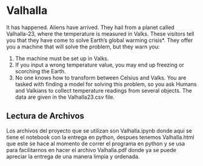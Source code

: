 # Valhalla

It has happened. Aliens have arrived. They hail from a planet called Valhalla-23, where the temperature is measured in Valks. These visitors tell you that they have come to solve Earth’s global warming crisis*. They offer you a machine that will solve the problem, but they warn you:
1. The machine must be set up in Valks.
2. If you input a wrong temperature value, you may end up freezing or scorching
the Earth.
3. No one knows how to transform between Celsius and Valks.
You are tasked with finding a model for solving this problem, so you ask Humans and Valkians to collect temperature readings from several objects. The data are given in the Valhalla23.csv file.

## Lectura de Archivos
Los archivos del proyecto que se utilizan son Valhalla.ipynb donde aqui se tiene el notebook con la entrega en python, despues tenemos Valhalla.html que este se hace al momento de correr el programa en python y se usa para facilitarnos en hacer el archivo Valhalla.pdf donde ya se puede apreciar la entrega de una manera limpia y ordenada.


